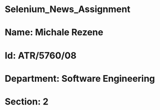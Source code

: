 # Selenium_News_Assignment

# Name: Michale Rezene
# Id: ATR/5760/08
# Department: Software Engineering
# Section: 2
